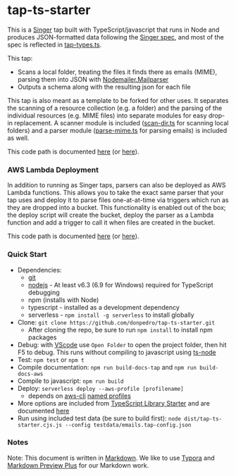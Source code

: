 # tap-ts-starter #

This is a [Singer](https://singer.io) tap built with TypeScript/javascript that runs in Node and produces JSON-formatted data following the [Singer spec](https://github.com/singer-io/getting-started/blob/master/SPEC.md), and most of the spec is reflected in [tap-types.ts](./src/tap-types.ts).

This tap:
- Scans a local folder, treating the files it finds there as emails (MIME), parsing them into JSON with [Nodemailer.Mailparser](https://nodemailer.com/extras/mailparser/)
- Outputs a schema along with the resulting json for each file

This tap is also meant as a template to be forked for other uses. It separates the scanning of a resource collection (e.g. a folder) and the parsing of the individual resources (e.g. MIME files) into separate modules for easy drop-in replacement. A scanner module is included ([scan-dir.ts](./src/scan-dir.ts) for scanning local folders) and a parser module ([parse-mime.ts](./src/parse-mime.ts) for parsing emails) is included as well.

This code path is documented [here](dist/docs-tap/index.html) (or [here](../docs-tap/index.html)).

### AWS Lambda Deployment
In addition to running as Singer taps, parsers can also be deployed as AWS Lambda functions. This allows you to take the exact same parser that your tap uses and deploy it to parse files one-at-at-time via triggers which run as they are dropped into a bucket. This functionality is enabled out of the box; the deploy script will create the bucket, deploy the parser as a Lambda function and add a trigger to call it when files are created in the bucket.

This code path is documented [here](dist/docs-aws/index.html) (or [here](../docs-aws/index.html)).

### Quick Start

* Dependencies: 
    * [git](https://git-scm.com/downloads)
    * [nodejs](https://nodejs.org/en/download/releases/) - At least v6.3 (6.9 for Windows) required for TypeScript debugging
    * npm (installs with Node)
    * typescript - installed as a development dependency
    * serverless - `npm install -g serverless` to install globally
* Clone: `git clone https://github.com/donpedro/tap-ts-starter.git`
    * After cloning the repo, be sure to run `npm install` to install npm packages
* Debug: with [VScode](https://code.visualstudio.com/download) use `Open Folder` to open the project folder, then hit F5 to debug. This runs without compiling to javascript using [ts-node](https://www.npmjs.com/package/ts-node)
* Test: `npm test` or `npm t`
* Compile documentation: `npm run build-docs-tap` and `npm run build-docs-aws`
* Compile to javascript: `npm run build`
* Deploy: `serverless deploy --aws-profile [profilename]`
    * depends on [aws-cli](http://docs.aws.amazon.com/cli/latest/userguide/cli-chap-welcome.html) [named profiles](http://docs.aws.amazon.com/cli/latest/userguide/cli-multiple-profiles.html)
* More options are included from [TypeScript Library Starter](https://github.com/alexjoverm/typescript-library-starter.git) and are documented [here](starter-README.md)
* Run using included test data (be sure to build first): `node dist/tap-ts-starter.cjs.js --config testdata/emails.tap-config.json`

### Notes
Note: This document is written in [Markdown](https://daringfireball.net/projects/markdown/). We like to use [Typora](https://typora.io/) and [Markdown Preview Plus](https://chrome.google.com/webstore/detail/markdown-preview-plus/febilkbfcbhebfnokafefeacimjdckgl?hl=en-US) for our Markdown work.